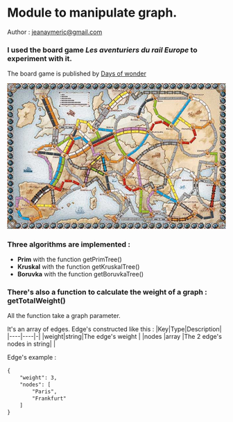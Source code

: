 # Module to manipulate graph.
Author : [jeanaymeric@gmail.com](mailto:jeanaymeric@gmail.com")

### I used the board game ___Les aventuriers du rail Europe___ to experiment with it.
The board game is published by [Days of wonder](https://www.daysofwonder.com/)

![Game board of Les aventuriers du rail Europe](lesaventuriersdurail.jpg)
### Three algorithms are implemented :
- **Prim** with the function getPrimTree()
- **Kruskal** with the function getKruskalTree()
- **Boruvka** with the function getBoruvkaTree()

### There's also a function to calculate the weight of a graph : getTotalWeight()

All the function take a graph parameter.

It's an array of edges. Edge's constructed like this :
|Key|Type|Description|
|----|----|-|
|weight|string|The edge's weight |
|nodes |array |The 2 edge's nodes in string| |

Edge's example :
```
{
    "weight": 3,
    "nodes": [
        "Paris",
        "Frankfurt"
    ]
}
```
